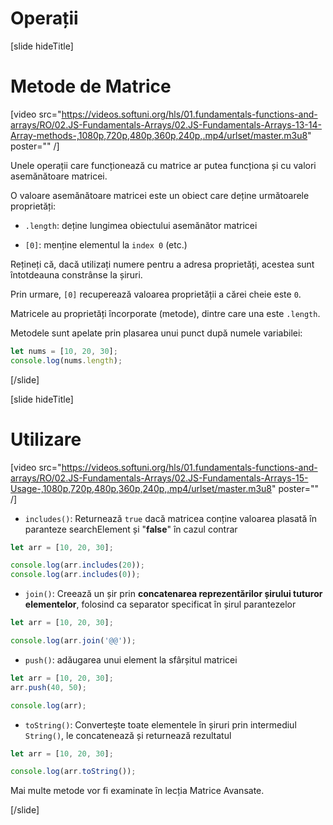 # Operații

[slide hideTitle]
# Metode de Matrice

[video src="https://videos.softuni.org/hls/01.fundamentals-functions-and-arrays/RO/02.JS-Fundamentals-Arrays/02.JS-Fundamentals-Arrays-13-14-Array-methods-,1080p,720p,480p,360p,240p,.mp4/urlset/master.m3u8" poster="" /]

Unele operații care funcționează cu matrice ar putea funcționa și cu valori asemănătoare matricei.

O valoare asemănătoare matricei este un obiect care deține următoarele proprietăți:

- `.length`: deține lungimea obiectului asemănător matricei

- `[0]`: menține elementul la `index 0` (etc.)

Rețineți că, dacă utilizați numere pentru a adresa proprietăți, acestea sunt întotdeauna constrânse la șiruri.

Prin urmare, `[0]` recuperează valoarea proprietății a cărei cheie este `0`.

Matricele au proprietăți încorporate (metode), dintre care una este `.length`.

Metodele sunt apelate prin plasarea unui punct după numele variabilei: 

``` js live
let nums = [10, 20, 30];
console.log(nums.length);
```

[/slide]

[slide hideTitle]
# Utilizare

[video src="https://videos.softuni.org/hls/01.fundamentals-functions-and-arrays/RO/02.JS-Fundamentals-Arrays/02.JS-Fundamentals-Arrays-15-Usage-,1080p,720p,480p,360p,240p,.mp4/urlset/master.m3u8" poster="" /]

- `includes()`: Returnează `true` dacă matricea conține valoarea plasată în paranteze searchElement și "**false**" în cazul contrar

``` js live
let arr = [10, 20, 30];

console.log(arr.includes(20));
console.log(arr.includes(0));
```

- `join()`: Creează un șir prin **concatenarea reprezentărilor șirului tuturor elementelor**, folosind ca separator specificat în șirul parantezelor


``` js live
let arr = [10, 20, 30];

console.log(arr.join('@@'));
```

- `push()`: adăugarea unui element la sfârșitul matricei 

``` js live
let arr = [10, 20, 30];
arr.push(40, 50);

console.log(arr);
```

- `toString()`: Convertește toate elementele în șiruri prin intermediul `String()`, le concatenează și returnează rezultatul

``` js live
let arr = [10, 20, 30];

console.log(arr.toString());
```

Mai multe metode vor fi examinate în lecția Matrice Avansate. 

[/slide]
